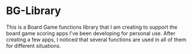 # BG-Library

This is a Board Game functions library that I am creating to support the board game scoring apps I've been developing for personal use. After creating a few apps, I noticed that several functions are used in all of them for different situations.